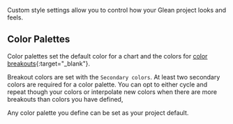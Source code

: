 Custom style settings allow you to control how your Glean project looks and feels.

## Color Palettes

Color palettes set the default color for a chart and the colors for [color breakouts](../visualizing-data/Breakout.md#color-breakout){:target="\_blank"}.

Breakout colors are set with the `Secondary colors`. At least two secondary colors are required for a color palette. You can opt to either cycle and repeat though your colors or interpolate new colors when there are more breakouts than colors you have defined,

Any color palette you define can be set as your project default.
